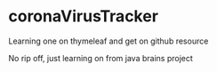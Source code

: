 # coronaVirusTracker
Learning one on thymeleaf and get on github resource

No rip off, just learning on from java brains project
